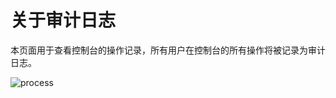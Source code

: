 # 关于审计日志

本页面用于查看控制台的操作记录，所有用户在控制台的所有操作将被记录为审计日志。

![process](https://docimages.blob.core.chinacloudapi.cn/images/HAP/auditlog20211208.png)
